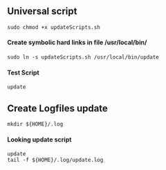 ## Universal script
```
sudo chmod +x updateScripts.sh
```

#### Create symbolic hard links in file /usr/local/bin/

```
sudo ln -s updateScripts.sh /usr/local/bin/update
```

#### Test Script
```
update
```

## Create Logfiles update
```
mkdir ${HOME}/.log
```
#### Looking update script
```
update
tail -f ${HOME}/.log/update.log
```